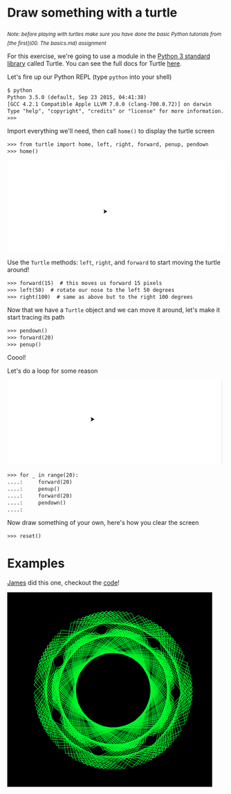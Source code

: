 # Draw something with a turtle

<sub>*Note: before playing with turtles make sure you have done the basic Python tutorials from [the first](00. The basics.md) assignment*</sub>

For this exercise, we're going to use a module in the [Python 3 standard library](https://docs.python.org/3/library/) called
Turtle. You can see the full docs for Turtle [here](https://docs.python.org/3/library/turtle.html).

Let's fire up our Python REPL (type `python` into your shell)

    $ python
    Python 3.5.0 (default, Sep 23 2015, 04:41:38) 
    [GCC 4.2.1 Compatible Apple LLVM 7.0.0 (clang-700.0.72)] on darwin
    Type "help", "copyright", "credits" or "license" for more information.
    >>> 


Import everything we'll need, then call `home()` to display the turtle screen 

    >>> from turtle import home, left, right, forward, penup, pendown
    >>> home()
    
<img src="https://github.com/3-strand-code/assignments/blob/master/assets/img/turtle/home.png">

Use the `Turtle` methods: `left`, `right`, and `forward` to start moving the turtle around!

    >>> forward(15)  # this moves us forward 15 pixels
    >>> left(50)  # rotate our nose to the left 50 degrees
    >>> right(100)  # same as above but to the right 100 degrees


Now that we have a `Turtle` object and we can move it around, let's make it start tracing its path

    >>> pendown()
    >>> forward(20)
    >>> penup()

Coool!

Let's do a loop for some reason

<img src="https://github.com/3-strand-code/assignments/blob/master/assets/img/turtle/loop-to-the-right.gif">


    >>> for _ in range(20):
    ....:     forward(20)
    ....:     penup()
    ....:     forward(20)
    ....:     pendown()
    ....:


Now draw something of your own, here's how you clear the screen

    >>> reset()
    
    
# Examples

[James](https://github.com/Jlassos/git-repo) did this one, checkout the [code](https://gist.github.com/Jlassos/7cb8c96caa952eae184c)!

<img src="https://github.com/3-strand-code/assignments/blob/master/assets/img/turtle/james.png">
